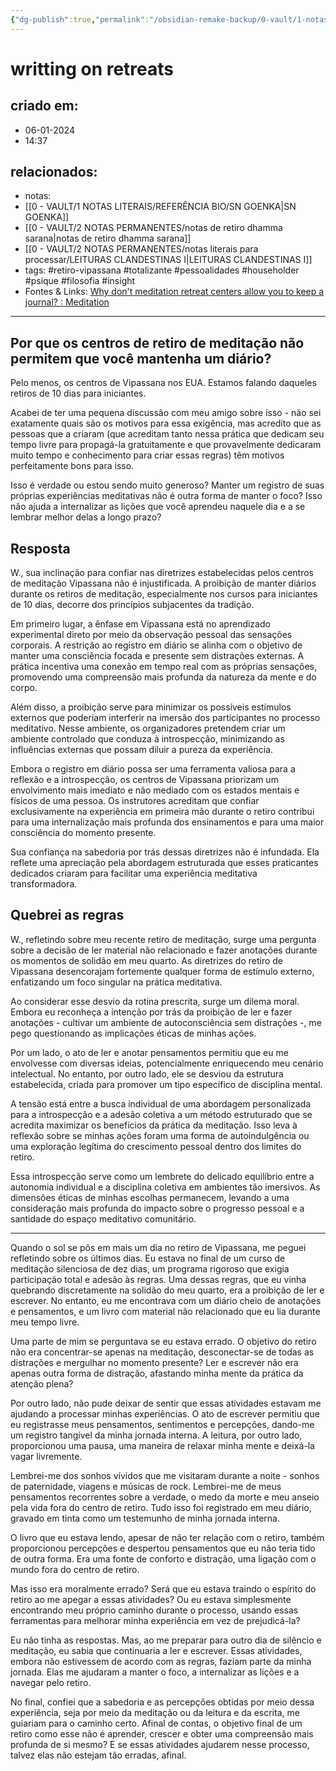 ```yaml
---
{"dg-publish":true,"permalink":"/obsidian-remake-backup/0-vault/1-notas-literais/interesses-de-pesquisa/writting-on-retreats/","tags":["retiro-vipassana","totalizante","pessoalidades","householder","psique","filosofia","insight"],"dgHomeLink":true,"dgShowLocalGraph":true,"dgShowFileTree":true,"dgEnableSearch":true,"noteIcon":""}
---
```


# writting on retreats

## criado em: 
- 06-01-2024
- 14:37
## relacionados:
- notas: 
- [[0 - VAULT/1 NOTAS LITERAIS/REFERÊNCIA BIO/SN GOENKA\|SN GOENKA]]
- [[0 - VAULT/2 NOTAS PERMANENTES/notas de retiro dhamma sarana\|notas de retiro dhamma sarana]]
- [[0 - VAULT/2 NOTAS PERMANENTES/notas literais para processar/LEITURAS CLANDESTINAS I\|LEITURAS CLANDESTINAS I]]
- tags:  #retiro-vipassana #totalizante #pessoalidades #householder #psique #filosofia #insight 
- Fontes & Links: [Why don't meditation retreat centers allow you to keep a journal? : Meditation](https://www.reddit.com/r/Meditation/)
---

## Por que os centros de retiro de meditação não permitem que você mantenha um diário?

Pelo menos, os centros de Vipassana nos EUA. Estamos falando daqueles retiros de 10 dias para iniciantes.

Acabei de ter uma pequena discussão com meu amigo sobre isso - não sei exatamente quais são os motivos para essa exigência, mas acredito que as pessoas que a criaram (que acreditam tanto nessa prática que dedicam seu tempo livre para propagá-la gratuitamente e que provavelmente dedicaram muito tempo e conhecimento para criar essas regras) têm motivos perfeitamente bons para isso.

Isso é verdade ou estou sendo muito generoso? Manter um registro de suas próprias experiências meditativas não é outra forma de manter o foco? Isso não ajuda a internalizar as lições que você aprendeu naquele dia e a se lembrar melhor delas a longo prazo?


## Resposta

W., sua inclinação para confiar nas diretrizes estabelecidas pelos centros de meditação Vipassana não é injustificada. A proibição de manter diários durante os retiros de meditação, especialmente nos cursos para iniciantes de 10 dias, decorre dos princípios subjacentes da tradição.

Em primeiro lugar, a ênfase em Vipassana está no aprendizado experimental direto por meio da observação pessoal das sensações corporais. A restrição ao registro em diário se alinha com o objetivo de manter uma consciência focada e presente sem distrações externas. A prática incentiva uma conexão em tempo real com as próprias sensações, promovendo uma compreensão mais profunda da natureza da mente e do corpo.

Além disso, a proibição serve para minimizar os possíveis estímulos externos que poderiam interferir na imersão dos participantes no processo meditativo. Nesse ambiente, os organizadores pretendem criar um ambiente controlado que conduza à introspecção, minimizando as influências externas que possam diluir a pureza da experiência.

Embora o registro em diário possa ser uma ferramenta valiosa para a reflexão e a introspecção, os centros de Vipassana priorizam um envolvimento mais imediato e não mediado com os estados mentais e físicos de uma pessoa. Os instrutores acreditam que confiar exclusivamente na experiência em primeira mão durante o retiro contribui para uma internalização mais profunda dos ensinamentos e para uma maior consciência do momento presente.

Sua confiança na sabedoria por trás dessas diretrizes não é infundada. Ela reflete uma apreciação pela abordagem estruturada que esses praticantes dedicados criaram para facilitar uma experiência meditativa transformadora.

## Quebrei as regras

W., refletindo sobre meu recente retiro de meditação, surge uma pergunta sobre a decisão de ler material não relacionado e fazer anotações durante os momentos de solidão em meu quarto. As diretrizes do retiro de Vipassana desencorajam fortemente qualquer forma de estímulo externo, enfatizando um foco singular na prática meditativa.

Ao considerar esse desvio da rotina prescrita, surge um dilema moral. Embora eu reconheça a intenção por trás da proibição de ler e fazer anotações - cultivar um ambiente de autoconsciência sem distrações -, me pego questionando as implicações éticas de minhas ações.

Por um lado, o ato de ler e anotar pensamentos permitiu que eu me envolvesse com diversas ideias, potencialmente enriquecendo meu cenário intelectual. No entanto, por outro lado, ele se desviou da estrutura estabelecida, criada para promover um tipo específico de disciplina mental.

A tensão está entre a busca individual de uma abordagem personalizada para a introspecção e a adesão coletiva a um método estruturado que se acredita maximizar os benefícios da prática da meditação. Isso leva à reflexão sobre se minhas ações foram uma forma de autoindulgência ou uma exploração legítima do crescimento pessoal dentro dos limites do retiro.

Essa introspecção serve como um lembrete do delicado equilíbrio entre a autonomia individual e a disciplina coletiva em ambientes tão imersivos. As dimensões éticas de minhas escolhas permanecem, levando a uma consideração mais profunda do impacto sobre o progresso pessoal e a santidade do espaço meditativo comunitário.

---

Quando o sol se pôs em mais um dia no retiro de Vipassana, me peguei refletindo sobre os últimos dias. Eu estava no final de um curso de meditação silenciosa de dez dias, um programa rigoroso que exigia participação total e adesão às regras. Uma dessas regras, que eu vinha quebrando discretamente na solidão do meu quarto, era a proibição de ler e escrever. No entanto, eu me encontrava com um diário cheio de anotações e pensamentos, e um livro com material não relacionado que eu lia durante meu tempo livre. 

Uma parte de mim se perguntava se eu estava errado. O objetivo do retiro não era concentrar-se apenas na meditação, desconectar-se de todas as distrações e mergulhar no momento presente? Ler e escrever não era apenas outra forma de distração, afastando minha mente da prática da atenção plena?

Por outro lado, não pude deixar de sentir que essas atividades estavam me ajudando a processar minhas experiências. O ato de escrever permitiu que eu registrasse meus pensamentos, sentimentos e percepções, dando-me um registro tangível da minha jornada interna. A leitura, por outro lado, proporcionou uma pausa, uma maneira de relaxar minha mente e deixá-la vagar livremente.

Lembrei-me dos sonhos vívidos que me visitaram durante a noite - sonhos de paternidade, viagens e músicas de rock. Lembrei-me de meus pensamentos recorrentes sobre a verdade, o medo da morte e meu anseio pela vida fora do centro de retiro. Tudo isso foi registrado em meu diário, gravado em tinta como um testemunho de minha jornada interna.

O livro que eu estava lendo, apesar de não ter relação com o retiro, também proporcionou percepções e despertou pensamentos que eu não teria tido de outra forma. Era uma fonte de conforto e distração, uma ligação com o mundo fora do centro de retiro. 

Mas isso era moralmente errado? Será que eu estava traindo o espírito do retiro ao me apegar a essas atividades? Ou eu estava simplesmente encontrando meu próprio caminho durante o processo, usando essas ferramentas para melhorar minha experiência em vez de prejudicá-la? 

Eu não tinha as respostas. Mas, ao me preparar para outro dia de silêncio e meditação, eu sabia que continuaria a ler e escrever. Essas atividades, embora não estivessem de acordo com as regras, faziam parte da minha jornada. Elas me ajudaram a manter o foco, a internalizar as lições e a navegar pelo retiro. 

No final, confiei que a sabedoria e as percepções obtidas por meio dessa experiência, seja por meio da meditação ou da leitura e da escrita, me guiariam para o caminho certo. Afinal de contas, o objetivo final de um retiro como esse não é aprender, crescer e obter uma compreensão mais profunda de si mesmo? E se essas atividades ajudarem nesse processo, talvez elas não estejam tão erradas, afinal.
